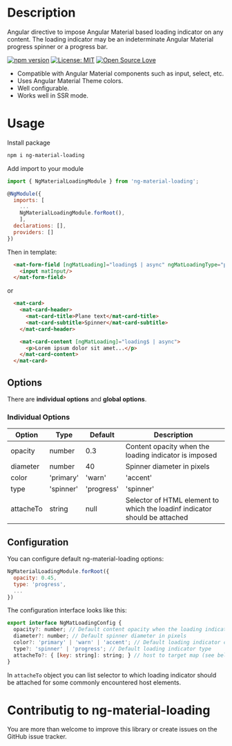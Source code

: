 # Description
Angular directive to impose Angular Material based loading indicator on any content. The loading indicator may be an indeterminate Angular Material progress spinner or a progress bar.

[![npm version](https://badge.fury.io/js/ng-social-links.svg)](https://badge.fury.io/js/ng-material-loading)
[![License: MIT](https://img.shields.io/badge/License-MIT-green.svg)](https://github.com/aramwram/ng-material-loading-directive/blob/master/LICENSE.md)
[![Open Source Love](https://badges.frapsoft.com/os/v2/open-source.svg?v=103)](https://github.com/ellerbrock/open-source-badges/)

 * Compatible with Angular Material components such as input, select, etc.
 * Uses Angular Material Theme colors.
 * Well configurable.
 * Works well in SSR mode.

# Usage
Install package
```sh
npm i ng-material-loading
```
Add import to your module
```js
import { NgMaterialLoadingModule } from 'ng-material-loading';

@NgModule({
  imports: [
    ...
    NgMaterialLoadingModule.forRoot(),
    ],
  declarations: [],
  providers: []
})
```
Then in template:
```html
  <mat-form-field [ngMatLoading]="loading$ | async" ngMatLoadingType="progress">
    <input matInput/>
  </mat-form-field>
```
or
```html
  <mat-card>
    <mat-card-header>
      <mat-card-title>Plane text</mat-card-title>
      <mat-card-subtitle>Spinner</mat-card-subtitle>
    </mat-card-header>

    <mat-card-content [ngMatLoading]="loading$ | async">
      <p>Lorem ipsum dolor sit amet...</p>
    </mat-card-content>
  </mat-card>
```

## Options

There are **individual options** and **global options**.

### Individual Options

| Option            | Type                           | Default                        | Description                                                                |
| ----------------- | ------------------------------ | ------------------------------ | -------------------------------------------------------------------------- |
| opacity           | number                         | 0.3                            | Content opacity when the loading indicator is imposed                      |
| diameter          | number                         | 40                             | Spinner diameter in pixels                                                 |
| color             | 'primary' | 'warn' | 'accent'  | 'primary'                      | Loading indicator color                                                    |
| type              | 'spinner' | 'progress'         | 'spinner'                      | Time to close after a user hovers over toast                               |
| attacheTo         | string                         | null                           | Selector of HTML element to which the loadinf indicator should be attached |

## Configuration
You can configure default ng-material-loading options:
```js
NgMaterialLoadingModule.forRoot({
  opacity: 0.45,
  type: 'progress',
  ...
})
```

The configuration interface looks like this:
```js
export interface NgMatLoadingConfig {
  opacity?: number; // Default content opacity when the loading indicator is imposed
  diameter?: number; // Default spinner diameter in pixels
  color?: 'primary' | 'warn' | 'accent'; // Default loading indicator color
  type?: 'spinner' | 'progress'; // Default loading indicator type
  attacheTo?: { [key: string]: string; } // host to target map (see below)
}
```
In ```attacheTo``` object you can list selector to which loading indicator should be attached for some commonly encountered host elements. 

# Contributig to ng-material-loading
You are more than welcome to improve this library or create issues on the GitHub issue tracker.

